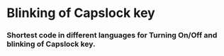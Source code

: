 # Blinking of Capslock key

### Shortest code in different languages for Turning On/Off and blinking of Capslock key.
